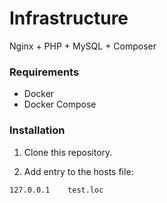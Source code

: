 # Infrastructure

Nginx + PHP + MySQL + Composer

### Requirements
- Docker
- Docker Compose

### Installation

1. Clone this repository.

2. Add entry to the hosts file:

```sh
127.0.0.1    test.loc
```
